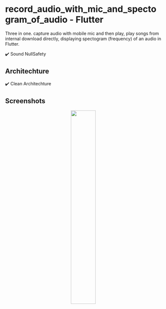 # record_audio_with_mic_and_spectogram_of_audio - Flutter

Three in one. capture audio with mobile mic and then play, play songs from internal download directly, displaying spectogram (frequency) of an audio in Flutter.

✔️ Sound NullSafety

## Architechture
✔️ Clean Architechture <br />


## Screenshots

<p align="center">
  <img width=40%
  height=40%
  src="https://user-images.githubusercontent.com/101565812/213884425-a48795ac-f0c9-4933-ae5e-4bf730374e6a.png">
</p>
